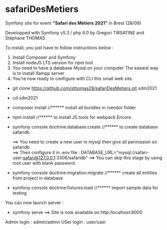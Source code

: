 # safariDesMetiers
Symfony site for event **"Safari des Métiers 2021"** in Brest (28/09)  

Developped with Symfony v5.3 / php 8.0 by Gregori TIRSATINE and Stéphane THOMAS  

To install, you just have to follow instructions below :  

1) Install Composer and Symfony  
2) Install nodeJS LTS version for npm tool  
3) You need to have a database Mysql on your computer The easiest way is to install Xampp server  
4) You're now ready to configure with CLI this small web site.  

- git clone https://github.com/sthomas29/safariDesMetiers.git sdm2021  
- cd sdm2021  
- composer install                            //****** install all bundles in /vendor folder   
- npm install                                 //****** to install JS tools for webpack Encore  
- symfony console doctrine:database:create    //****** to create database safaridb  

  ==> You need to create a new user in mysql then give all permission on safaridb  
  ==> Then configure it in .env file : DATABASE_URL="mysql://safari-user:safari@127.0.0.1:3306/safaridb"
  ==> You can skip this stage by using root user with blank password.  
  
- symfony console doctrine:migration:migrate  //****** create all entities from project in database

- symfony console doctrine:fixtures:load      //****** import sample data for testing

You can now launch server :
- symfony serve
==> Site is now available on http:/localhost:8000  

Admin login : admin/admin
USer login : user/user
